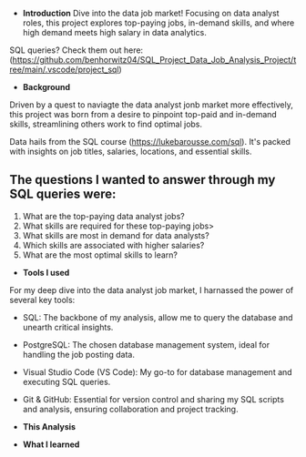 - **Introduction**
  Dive into the data job market! Focusing on data analyst roles, this project explores top-paying jobs, in-demand skills, and where high demand meets high salary in data analytics.

SQL queries? Check them out here: (https://github.com/benhorwitz04/SQL_Project_Data_Job_Analysis_Project/tree/main/.vscode/project_sql)

- **Background**

Driven by a quest to naviagte the data analyst jonb market more effectively, this project was born from a desire to pinpoint top-paid and in-demand skills, streamlining others work to find optimal jobs.

Data hails from the SQL course (https://lukebarousse.com/sql). It's packed with insights on job titles, salaries, locations, and essential skills.
## The questions I wanted to answer through my SQL queries were:

1. What are the top-paying data analyst jobs?
2. What skills are required for these top-paying jobs>
3. What skills are most in demand for data analysts?
4. Which skills are associated with higher salaries?
5. What are the most optimal skills to learn?

- **Tools I used**

For my deep dive into the data analyst job market, I harnassed the power of several key tools:

- SQL: The backbone of my analysis, allow me to query the database and unearth critical insights.
- PostgreSQL: The chosen database management system, ideal for handling the job posting data.
- Visual Studio Code (VS Code): My go-to for database management and executing SQL queries.
- Git & GitHub: Essential for version control and sharing my SQL scripts and analysis, ensuring collaboration and project tracking.

- **This Analysis**
- **What I learned**
